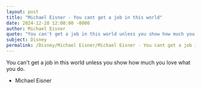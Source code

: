 ```yaml
---
layout: post
title: "Michael Eisner - You cant get a job in this world"
date: 2024-12-28 12:00:00 -0000
author: Michael Eisner
quote: "You can't get a job in this world unless you show how much you love what you do."
subject: Disney
permalink: /Disney/Michael Eisner/Michael Eisner - You cant get a job in this world
---
```


You can't get a job in this world unless you show how much you love what you do.

- Michael Eisner
